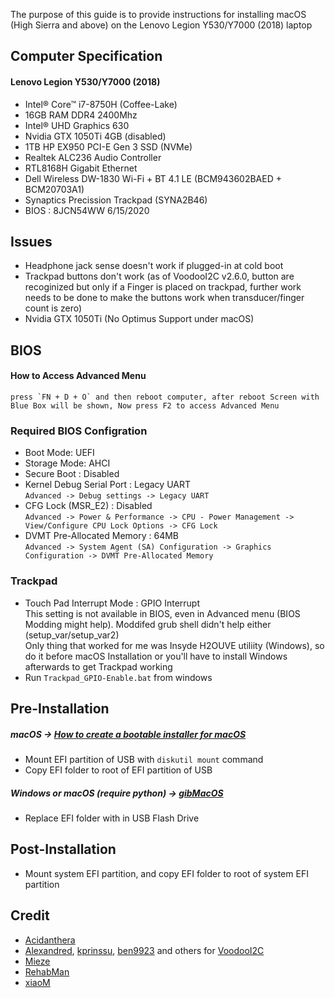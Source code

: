 The purpose of this guide is to provide instructions for installing macOS (High Sierra and above) on the Lenovo Legion Y530/Y7000 (2018) laptop


## Computer Specification

#### Lenovo Legion Y530/Y7000 (2018)

- Intel® Core™ i7-8750H (Coffee-Lake)
- 16GB RAM DDR4 2400Mhz
- Intel® UHD Graphics 630
- Nvidia GTX 1050Ti 4GB (disabled)
- 1TB HP EX950 PCI-E Gen 3 SSD (NVMe)
- Realtek ALC236 Audio Controller
- RTL8168H Gigabit Ethernet
- Dell Wireless DW-1830 Wi-Fi + BT 4.1 LE (BCM943602BAED + BCM20703A1)
- Synaptics Precission Trackpad (SYNA2B46)
- BIOS : 8JCN54WW 6/15/2020

## Issues
- Headphone jack sense doesn't work if plugged-in at cold boot
- Trackpad buttons don't work (as of VoodooI2C v2.6.0, button are recoginized but only if a Finger is placed on trackpad, further work needs to be done to make the buttons work when transducer/finger count is zero)
- Nvidia GTX 1050Ti (No Optimus Support under macOS)

## BIOS
#### How to Access Advanced Menu

    press `FN + D + O` and then reboot computer, after reboot Screen with Blue Box will be shown, Now press F2 to access Advanced Menu 

### Required BIOS Configration

- Boot Mode: UEFI
- Storage Mode: AHCI
- Secure Boot : Disabled
- Kernel Debug Serial Port : Legacy UART \
 `Advanced -> Debug settings -> Legacy UART`
- CFG Lock (MSR_E2) : Disabled \
`Advanced -> Power & Performance -> CPU - Power Management -> View/Configure CPU Lock Options -> CFG Lock`
- DVMT Pre-Allocated Memory : 64MB \
`Advanced -> System Agent (SA) Configuration -> Graphics Configuration -> DVMT Pre-Allocated Memory`

### Trackpad
- Touch Pad Interrupt Mode : GPIO Interrupt \
This setting is not available in BIOS, even in Advanced menu (BIOS Modding might help). Moddifed grub shell didn't help either (setup_var/setup_var2) \
Only thing that worked for me was Insyde H2OUVE utiliity (Windows), so do it before macOS Installation or you'll have to install Windows afterwards to get Trackpad working
- Run `Trackpad_GPIO-Enable.bat` from windows

## Pre-Installation

##### macOS -> [How to create a bootable installer for macOS](https://support.apple.com/en-us/HT201372)
- Mount EFI partition of USB with `diskutil mount` command
- Copy EFI folder to root of EFI partition of USB

##### Windows or macOS (require python) -> [gibMacOS](https://github.com/corpnewt/gibMacOS)

- Replace EFI folder with in USB Flash Drive

## Post-Installation
- Mount system EFI partition, and copy EFI folder to root of system EFI partition

## Credit
- [Acidanthera](https://github.com/acidanthera)
- [Alexandred](https://github.com/alexandred), [kprinssu](https://github.com/kprinssu), [ben9923](https://github.com/ben9923) and others for [VoodooI2C](https://github.com/VoodooI2C/VoodooI2C)
- [Mieze](https://github.com/Mieze)
- [RehabMan](https://github.com/RehabMan)
- [xiaoM](https://github.com/xiaoMGitHub)
